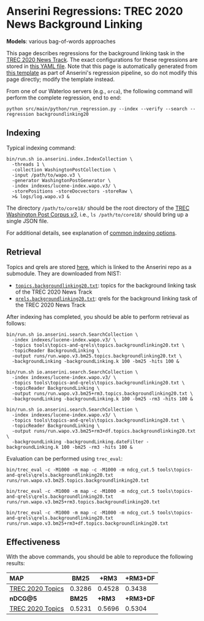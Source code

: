 # Anserini Regressions: TREC 2020 News Background Linking

**Models**: various bag-of-words approaches

This page describes regressions for the background linking task in the [TREC 2020 News Track](http://trec-news.org/).
The exact configurations for these regressions are stored in [this YAML file](../../src/main/resources/regression/backgroundlinking20.yaml).
Note that this page is automatically generated from [this template](../../src/main/resources/docgen/templates/backgroundlinking20.template) as part of Anserini's regression pipeline, so do not modify this page directly; modify the template instead.

From one of our Waterloo servers (e.g., `orca`), the following command will perform the complete regression, end to end:

```
python src/main/python/run_regression.py --index --verify --search --regression backgroundlinking20
```

## Indexing

Typical indexing command:

```
bin/run.sh io.anserini.index.IndexCollection \
  -threads 1 \
  -collection WashingtonPostCollection \
  -input /path/to/wapo.v3 \
  -generator WashingtonPostGenerator \
  -index indexes/lucene-index.wapo.v3/ \
  -storePositions -storeDocvectors -storeRaw \
  >& logs/log.wapo.v3 &
```

The directory `/path/to/core18/` should be the root directory of the [TREC Washington Post Corpus *v3*](https://trec.nist.gov/data/wapost/), i.e., `ls /path/to/core18/`
should bring up a single JSON file.

For additional details, see explanation of [common indexing options](../../docs/common-indexing-options.md).

## Retrieval

Topics and qrels are stored [here](https://github.com/castorini/anserini-tools/tree/master/topics-and-qrels), which is linked to the Anserini repo as a submodule.
They are downloaded from NIST:

+ [`topics.backgroundlinking20.txt`](https://github.com/castorini/anserini-tools/tree/master/topics-and-qrels/topics.backgroundlinking20.txt): topics for the background linking task of the TREC 2020 News Track
+ [`qrels.backgroundlinking20.txt`](https://github.com/castorini/anserini-tools/tree/master/topics-and-qrels/qrels.backgroundlinking20.txt): qrels for the background linking task of the TREC 2020 News Track

After indexing has completed, you should be able to perform retrieval as follows:

```
bin/run.sh io.anserini.search.SearchCollection \
  -index indexes/lucene-index.wapo.v3/ \
  -topics tools\topics-and-qrels\topics.backgroundlinking20.txt \
  -topicReader BackgroundLinking \
  -output runs/run.wapo.v3.bm25.topics.backgroundlinking20.txt \
  -backgroundLinking -backgroundLinking.k 100 -bm25 -hits 100 &

bin/run.sh io.anserini.search.SearchCollection \
  -index indexes/lucene-index.wapo.v3/ \
  -topics tools\topics-and-qrels\topics.backgroundlinking20.txt \
  -topicReader BackgroundLinking \
  -output runs/run.wapo.v3.bm25+rm3.topics.backgroundlinking20.txt \
  -backgroundLinking -backgroundLinking.k 100 -bm25 -rm3 -hits 100 &

bin/run.sh io.anserini.search.SearchCollection \
  -index indexes/lucene-index.wapo.v3/ \
  -topics tools\topics-and-qrels\topics.backgroundlinking20.txt \
  -topicReader BackgroundLinking \
  -output runs/run.wapo.v3.bm25+rm3+df.topics.backgroundlinking20.txt \
  -backgroundLinking -backgroundLinking.dateFilter -backgroundLinking.k 100 -bm25 -rm3 -hits 100 &
```

Evaluation can be performed using `trec_eval`:

```
bin/trec_eval -c -M1000 -m map -c -M1000 -m ndcg_cut.5 tools\topics-and-qrels\qrels.backgroundlinking20.txt runs/run.wapo.v3.bm25.topics.backgroundlinking20.txt

bin/trec_eval -c -M1000 -m map -c -M1000 -m ndcg_cut.5 tools\topics-and-qrels\qrels.backgroundlinking20.txt runs/run.wapo.v3.bm25+rm3.topics.backgroundlinking20.txt

bin/trec_eval -c -M1000 -m map -c -M1000 -m ndcg_cut.5 tools\topics-and-qrels\qrels.backgroundlinking20.txt runs/run.wapo.v3.bm25+rm3+df.topics.backgroundlinking20.txt
```

## Effectiveness

With the above commands, you should be able to reproduce the following results:

| **MAP**                                                                                                      | **BM25**  | **+RM3**  | **+RM3+DF**|
|:-------------------------------------------------------------------------------------------------------------|-----------|-----------|-----------|
| [TREC 2020 Topics](https://github.com/castorini/anserini-tools/tree/master/topics-and-qrels/topics.backgroundlinking20.txt)| 0.3286    | 0.4528    | 0.3438    |
| **nDCG@5**                                                                                                   | **BM25**  | **+RM3**  | **+RM3+DF**|
| [TREC 2020 Topics](https://github.com/castorini/anserini-tools/tree/master/topics-and-qrels/topics.backgroundlinking20.txt)| 0.5231    | 0.5696    | 0.5304    |

